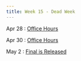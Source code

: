 ```yaml
---
title: Week 15 - Dead Week
---
```


Apr 28
: [Office Hours](#)

Apr 30
: [Office Hours](#)

May 2
: [Final is Released](#)
